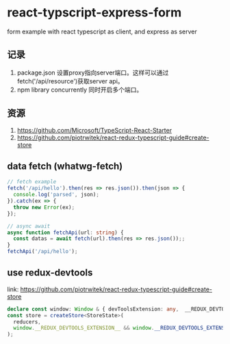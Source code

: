 # react-typscript-express-form
form example with react typescript as client, and express as server

## 记录
1. package.json 设置proxy指向server端口。这样可以通过fetch('/api/resource')获取server api。
2. npm library concurrently 同时开启多个端口。

## 资源
1. https://github.com/Microsoft/TypeScript-React-Starter
2. https://github.com/piotrwitek/react-redux-typescript-guide#create-store

## data fetch (whatwg-fetch)
```typescript
// fetch example
fetch('/api/hello').then(res => res.json()).then(json => {
  console.log('parsed', json);
}).catch(ex => {
  throw new Error(ex);
});

// async await
async function fetchApi(url: string) {
  const datas = await fetch(url).then(res => res.json());;
}
fetchApi('/api/hello');
```

## use redux-devtools
link: https://github.com/piotrwitek/react-redux-typescript-guide#create-store
```typescript
declare const window: Window & { devToolsExtension: any,  __REDUX_DEVTOOLS_EXTENSION__: any };
const store = createStore<StoreState>(
  reducers,
  window.__REDUX_DEVTOOLS_EXTENSION__ && window.__REDUX_DEVTOOLS_EXTENSION__() 
);
```
